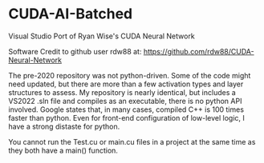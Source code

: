 # CUDA-AI-Batched
Visual Studio Port of Ryan Wise's CUDA Neural Network

Software Credit to github user rdw88 at:
https://github.com/rdw88/CUDA-Neural-Network

The pre-2020 repository was not python-driven.  Some of the code might need updated, but there are more than a few activation types and layer structures to assess.  My repository is nearly identical, but includes a VS2022 .sln file and compiles as an executable, there is no python API involved.  Google states that, in many cases, compiled C++ is 100 times faster than python.  Even for front-end configuration of low-level logic, I have a strong distaste for python.

You cannot run the Test.cu or main.cu files in a project at the same time as they both have a main() function.
